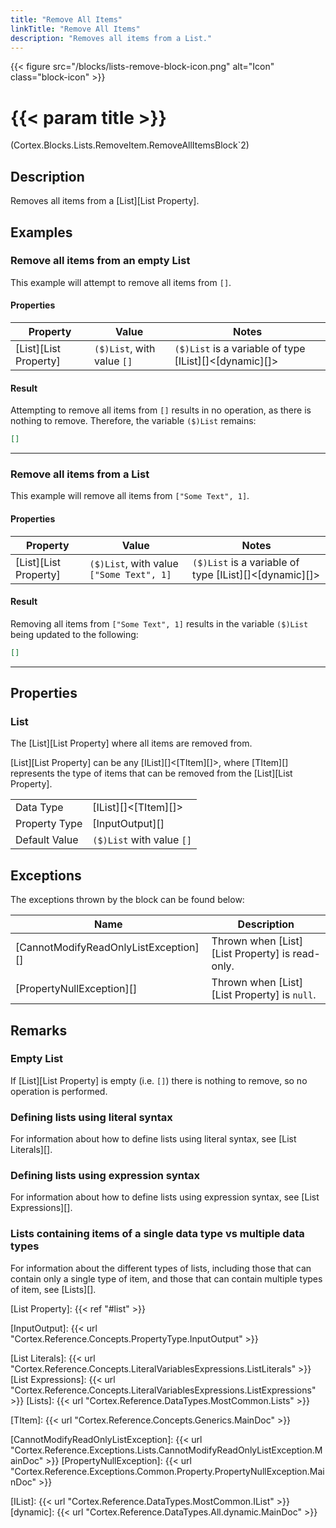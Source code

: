 ```yaml
---
title: "Remove All Items"
linkTitle: "Remove All Items"
description: "Removes all items from a List."
---
```


{{< figure src="/blocks/lists-remove-block-icon.png" alt="Icon" class="block-icon" >}}

# {{< param title >}}

<p class="namespace">(Cortex.Blocks.Lists.RemoveItem.RemoveAllItemsBlock`2)</p>

## Description

Removes all items from a [List][List Property].

## Examples

### Remove all items from an empty List

This example will attempt to remove all items from `[]`.

#### Properties

| Property           | Value                     | Notes                                    |
|--------------------|---------------------------|------------------------------------------|
| [List][List Property] | `($)List`, with value `[]` | `($)List` is a variable of type [IList][]&lt;[dynamic][]&gt; |

#### Result

Attempting to remove all items from `[]` results in no operation, as there is nothing to remove. Therefore, the variable `($)List` remains:

```json
[]
```

***

### Remove all items from a List

This example will remove all items from `["Some Text", 1]`.

#### Properties

| Property           | Value                     | Notes                                    |
|--------------------|---------------------------|------------------------------------------|
| [List][List Property] | `($)List`, with value `["Some Text", 1]` | `($)List` is a variable of type [IList][]&lt;[dynamic][]&gt; |

#### Result

Removing all items from `["Some Text", 1]` results in the variable `($)List` being updated to the following:

```json
[]
```

***

## Properties

### List

The [List][List Property] where all items are removed from.  

[List][List Property] can be any [IList][]&lt;[TItem][]&gt;, where [TItem][] represents the type of items that can be removed from the [List][List Property].
  
| | |
|--------------------|---------------------------|
| Data Type | [IList][]&lt;[TItem][]&gt; |
| Property Type | [InputOutput][] |
| Default Value | `($)List` with value `[]` |

## Exceptions

The exceptions thrown by the block can be found below:

| Name     | Description |
|----------|----------|
| [CannotModifyReadOnlyListException][] | Thrown when [List][List Property] is read-only. |
| [PropertyNullException][] | Thrown when [List][List Property] is `null`. |

## Remarks

### Empty List

If [List][List Property] is empty (i.e. `[]`) there is nothing to remove, so no operation is performed.

### Defining lists using literal syntax

For information about how to define lists using literal syntax, see [List Literals][].

### Defining lists using expression syntax

For information about how to define lists using expression syntax, see [List Expressions][].

### Lists containing items of a single data type vs multiple data types

For information about the different types of lists, including those that can contain only a single type of item, and those that can contain multiple types of item, see [Lists][].

[List Property]: {{< ref "#list" >}}

[InputOutput]: {{< url "Cortex.Reference.Concepts.PropertyType.InputOutput" >}}

[List Literals]: {{< url "Cortex.Reference.Concepts.LiteralVariablesExpressions.ListLiterals" >}}
[List Expressions]: {{< url "Cortex.Reference.Concepts.LiteralVariablesExpressions.ListExpressions" >}}
[Lists]: {{< url "Cortex.Reference.DataTypes.MostCommon.Lists" >}}

[TItem]: {{< url "Cortex.Reference.Concepts.Generics.MainDoc" >}}

[CannotModifyReadOnlyListException]: {{< url "Cortex.Reference.Exceptions.Lists.CannotModifyReadOnlyListException.MainDoc" >}}
[PropertyNullException]: {{< url "Cortex.Reference.Exceptions.Common.Property.PropertyNullException.MainDoc" >}}

[IList]: {{< url "Cortex.Reference.DataTypes.MostCommon.IList" >}}
[dynamic]: {{< url "Cortex.Reference.DataTypes.All.dynamic.MainDoc" >}}
